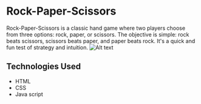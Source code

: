 # Rock-Paper-Scissors
Rock-Paper-Scissors is a classic hand game where two players choose from three options: rock, paper, or scissors. The objective is simple: rock beats scissors, scissors beats paper, and paper beats rock. It's a quick and fun test of strategy and intuition.
![Alt text](image)

## Technologies Used
  - HTML
  - CSS
  - Java script
